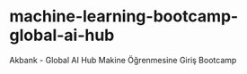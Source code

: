 # machine-learning-bootcamp-global-ai-hub
Akbank - Global AI Hub Makine Öğrenmesine Giriş Bootcamp 
